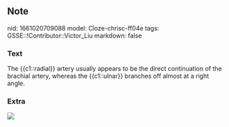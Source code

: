 ## Note
nid: 1661020709088
model: Cloze-chrisc-ff04e
tags: GSSE::!Contributor::Victor_Liu
markdown: false

### Text
The {{c1::radial}} artery usually appears to be the direct continuation of the brachial artery, whereas the {{c1::ulnar}} branches off almost at a right angle.

### Extra
<img src="paste-674aed360e588cc1491fd83d91a31209e79c3ca5.jpg">
